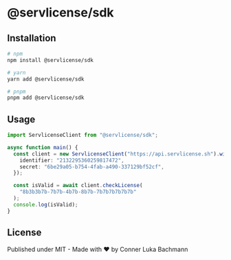 # @servlicense/sdk

## Installation

```bash
# npm
npm install @servlicense/sdk

# yarn
yarn add @servlicense/sdk

# pnpm
pnpm add @servlicense/sdk
```

## Usage

```typescript
import ServlicenseClient from "@servlicense/sdk";

async function main() {
  const client = new ServlicenseClient("https://api.servlicense.sh").withAuth({
    identifier: "2132295360259817472",
    secret: "6be29a05-b754-4fab-a490-337129bf52cf",
  });

  const isValid = await client.checkLicense(
    "8b3b3b7b-7b7b-4b7b-8b7b-7b7b7b7b7b7b"
  );
  console.log(isValid);
}
```

## License

Published under MIT - Made with ❤️ by Conner Luka Bachmann
